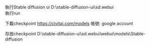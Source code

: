 

執行Stable diffusion ui 
D:\stable-diffusion-ui\sd.webui\
執行run

下載checkpoint
https://civitai.com/models
帳號: google account


存放checkpoint
D:\stable-diffusion-ui\sd.webui\webui\models\Stable-diffusion
